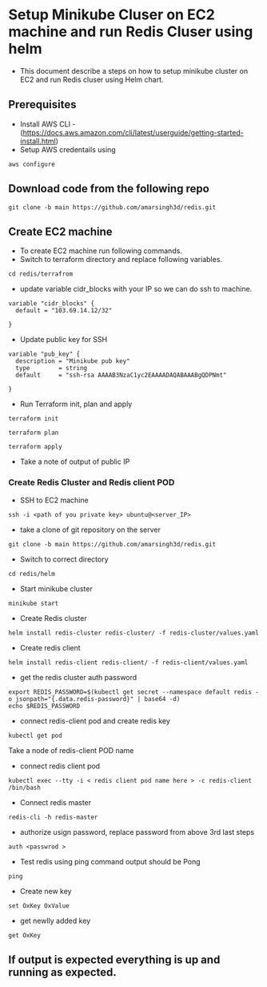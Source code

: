 # Setup Minikube Cluser on EC2 machine and run Redis Cluser using helm
- This document describe a steps on how to setup minikube cluster on EC2 and run Redis cluser using Helm chart.
## Prerequisites
- Install AWS CLI - (https://docs.aws.amazon.com/cli/latest/userguide/getting-started-install.html)
- Setup AWS credentails using 
```
aws configure
```
## Download code from the following repo
```
git clone -b main https://github.com/amarsingh3d/redis.git
```
## Create EC2 machine
- To create EC2 machine run following commands.
- Switch to terraform directory and replace following variables.

```
cd redis/terrafrom

```

- update variable cidr_blocks with your IP so we can do ssh to machine.
```
variable "cidr_blocks" {
  default = "103.69.14.12/32"

}

```
- Update public key for SSH
```
variable "pub_key" {
  description = "Minikube pub key"
  type        = string
  default     = "ssh-rsa AAAAB3NzaC1yc2EAAAADAQABAAABgQDPNmt"

}
```
- Run Terraform  init, plan and apply
```
terraform init
```
```
terraform plan
```
```
terraform apply
```

- Take a note of output of public IP

### Create Redis Cluster and Redis client POD
- SSH to EC2 machine
```
ssh -i <path of you private key> ubuntu@<server_IP>
```
- take a clone of git repository on the server
```
git clone -b main https://github.com/amarsingh3d/redis.git
```
- Switch to correct directory
```
cd redis/helm
```
- Start minikube cluster
```
minikube start
```
- Create Redis cluster
```
helm install redis-cluster redis-cluster/ -f redis-cluster/values.yaml
```
- Create redis client
```
helm install redis-client redis-client/ -f redis-client/values.yaml
```
- get the redis cluster auth password
```
export REDIS_PASSWORD=$(kubectl get secret --namespace default redis -o jsonpath="{.data.redis-password}" | base64 -d)
echo $REDIS_PASSWORD
```
- connect redis-client pod and create redis key
```
kubectl get pod
```
Take  a node of redis-client POD name
- connect redis client pod
```
kubectl exec --tty -i < redis client pod name here > -c redis-client /bin/bash
```
- Connect redis master
```
redis-cli -h redis-master
```
- authorize usign password, replace password from above 3rd last steps
```
auth <passwrod >
```
- Test redis using ping command output should be Pong
```
ping
```
- Create new key
```
set OxKey OxValue
```
- get newlly added key
```
get OxKey
```

## If output is expected everything is up and running as expected.

